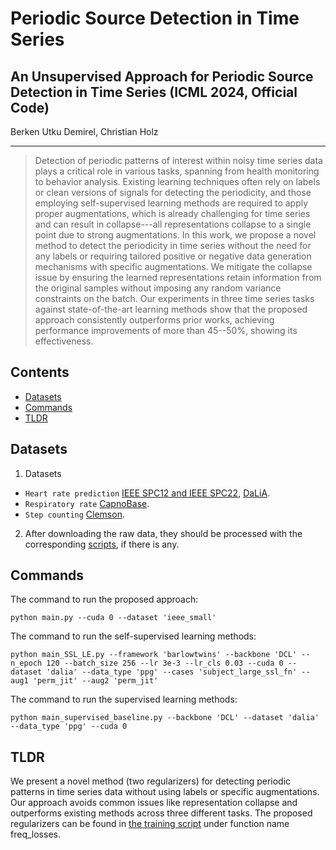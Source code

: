 # Periodic Source Detection in Time Series



## An Unsupervised Approach for Periodic Source Detection in Time Series (ICML 2024, Official Code)

Berken Utku Demirel, Christian Holz<br/>

<p align="center">
</p>

---

> Detection of periodic patterns of interest within noisy time series data plays a critical role in various tasks, spanning from health monitoring to behavior analysis.
Existing learning techniques often rely on labels or clean versions of signals for detecting the periodicity, and those employing self-supervised learning methods are required to apply proper augmentations, which is already challenging for time series and can result in collapse---all representations collapse to a single point due to strong augmentations.
In this work, we propose a novel method to detect the periodicity in time series without the need for any labels or requiring tailored positive or negative data generation mechanisms with specific augmentations.
We mitigate the collapse issue by ensuring the learned representations retain information from the original samples without imposing any random variance constraints on the batch.
Our experiments in three time series tasks against state-of-the-art learning methods show that the proposed approach consistently outperforms prior works, achieving performance improvements of more than 45--50%, showing its effectiveness.


Contents
----------

* [Datasets](#datasets)
* [Commands](#commands)
* [TLDR](#tldr)

Datasets
----------
1. Datasets
- `Heart rate prediction`  [IEEE SPC12 and IEEE SPC22](https://signalprocessingsociety.org/community-involvement/ieee-signal-processing-cup-2015), [DaLiA](https://archive.ics.uci.edu/dataset/495/ppg+dalia).
- `Respiratory rate`  [CapnoBase](https://borealisdata.ca/dataverse/capnobase).
- `Step counting`  [Clemson](https://sites.google.com/view/rmattfeld/pedometer-dataset).
2. After downloading the raw data, they should be processed with the corresponding [scripts](https://github.com/eth-siplab/Unsupervised_Periodicity_Detection/tree/main/Heuristic_and_data_prep), if there is any.

Commands
----------
The command to run the proposed approach:
```
python main.py --cuda 0 --dataset 'ieee_small'
```
The command to run the self-supervised learning methods:

```
python main_SSL_LE.py --framework 'barlowtwins' --backbone 'DCL' --n_epoch 120 --batch_size 256 --lr 3e-3 --lr_cls 0.03 --cuda 0 --dataset 'dalia' --data_type 'ppg' --cases 'subject_large_ssl_fn' --aug1 'perm_jit' --aug2 'perm_jit'
```

The command to run the supervised learning methods:
```
python main_supervised_baseline.py --backbone 'DCL' --dataset 'dalia' --data_type 'ppg' --cuda 0
```


TLDR
----------
We present a novel method (two regularizers) for detecting periodic patterns in time series data without using labels or specific augmentations. 
Our approach avoids common issues like representation collapse and outperforms existing methods across three different tasks.
The proposed regularizers can be found in [the training script](https://github.com/eth-siplab/Unsupervised_Periodicity_Detection/blob/main/trainer.py) under function name freq_losses. 

